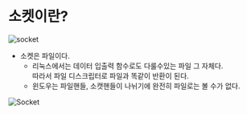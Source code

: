 # 소켓이란?
![socket](https://img1.daumcdn.net/thumb/R1280x0/?scode=mtistory2&fname=https%3A%2F%2Fblog.kakaocdn.net%2Fdn%2FEgcag%2FbtrN33JiTAI%2FwAhz7vWIBSsZsu4hIWhYP1%2Fimg.png)

* 소켓은 파일이다.
    * 리눅스에서는 데이터 입출력 함수로도 다룰수있는 파일 그 자체다.<br> 따라서 파일 디스크립터로 파일과 똑같이 반환이 된다.
    * 윈도우는 파일핸들, 소캣핸들이 나뉘기에 완전히 파일로는 볼 수가 없다.

![Socket](https://img1.daumcdn.net/thumb/R1280x0/?scode=mtistory2&fname=https%3A%2F%2Fblog.kakaocdn.net%2Fdn%2Fbz4YIj%2FbtrO6MYR0VT%2FLBAt4v2k4FfYxNJNstScZ1%2Fimg.png)